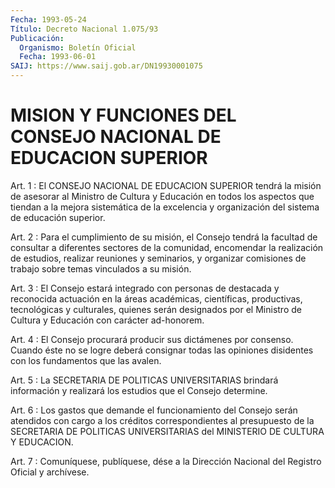 ```yaml
---
Fecha: 1993-05-24
Título: Decreto Nacional 1.075/93
Publicación:
  Organismo: Boletín Oficial
  Fecha: 1993-06-01
SAIJ: https://www.saij.gob.ar/DN19930001075
---
```

# MISION Y FUNCIONES DEL CONSEJO NACIONAL DE EDUCACION SUPERIOR

<a id="1"></a>
Art.  1  : El CONSEJO NACIONAL DE EDUCACION SUPERIOR tendrá la misión de asesorar  al Ministro de Cultura y Educación en todos los aspectos que tiendan  a  la  mejora  sistemática de la excelencia y organización del sistema de educación superior.

<a id="2"></a>
Art.  2 : Para el cumplimiento de su misión, el Consejo tendrá la facultad  de  consultar  a  diferentes sectores de la comunidad, encomendar  la  realización  de  estudios,   realizar  reuniones  y seminarios,  y  organizar  comisiones  de  trabajo    sobre   temas vinculados a su misión.

<a id="3"></a>
Art. 3 : El Consejo estará integrado con personas de destacada y  reconocida   actuación  en  la  áreas  académicas,  científicas, productivas, tecnológicas  y  culturales,  quienes serán designados por  el  Ministro  de Cultura y Educación con carácter  ad-honorem.

<a id="4"></a>
Art.  4  :  El  Consejo  procurará producir sus dictámenes por consenso.  Cuando  éste  no se logre  deberá  consignar  todas  las opiniones  disidentes  con  los    fundamentos    que  las  avalen.

<a id="5"></a>
Art.  5  :  La SECRETARIA DE POLITICAS UNIVERSITARIAS brindará información y realizará  los  estudios  que  el  Consejo determine.

<a id="6"></a>
Art.  6 : Los gastos que demande el funcionamiento del Consejo serán atendidos  con  cargo  a  los  créditos  correspondientes  al presupuesto  de  la  SECRETARIA  DE  POLITICAS  UNIVERSITARIAS  del MINISTERIO DE CULTURA Y EDUCACION.

<a id="7"></a>
Art. 7 : Comuníquese, publíquese, dése a la Dirección Nacional del Registro Oficial y archívese.